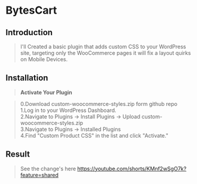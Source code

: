 # BytesCart

## Introduction

>  I'll Created a basic plugin that adds custom CSS to your WordPress site, targeting only the WooCommerce pages it will fix a layout quirks on Mobile Devices.

## Installation

> <b>Activate Your Plugin</b>

> 0.Download custom-woocommerce-styles.zip form github repo<br>1.Log in to your WordPress Dashboard.<br>2.Navigate to Plugins -> Install Plugins -> Upload custom-woocommerce-styles.zip <br> 3.Navigate to Plugins -> Installed Plugins<br> 4.Find "Custom Product CSS" in the list and click "Activate."

## Result
> See the change's here https://youtube.com/shorts/KMnf2wSgO7k?feature=shared
